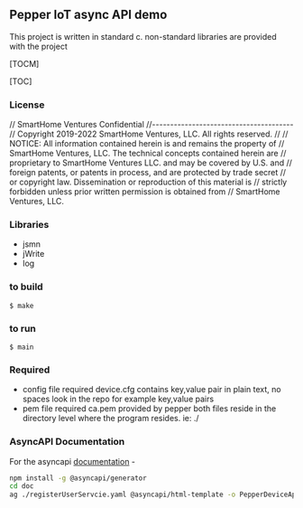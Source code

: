 ## Pepper IoT async API demo
This project is written in standard c. non-standard libraries are provided with the project

[TOCM]

[TOC]


### License
// SmartHome Ventures Confidential
//---------------------------------------
// Copyright 2019-2022 SmartHome Ventures, LLC. All rights reserved.
//
// NOTICE: All information contained herein is and remains the property of
// SmartHome Ventures, LLC. The technical concepts contained herein are
// proprietary to SmartHome Ventures LLC. and may be covered by U.S. and
// foreign patents, or patents in process, and are protected by trade secret
// or copyright law. Dissemination or reproduction of this material is
// strictly forbidden unless prior written permission is obtained from
// SmartHome Ventures, LLC.


### Libraries
- jsmn
- jWrite
- log 

### to build 
`$ make
`
### to run 
`$ main
`

### Required
- config file required 
		device.cfg contains key,value pair in plain text, no spaces
			look in the repo for example key,value pairs
- pem file required 
		ca.pem provided by pepper
both files reside in the directory level where the program resides. ie: ./


### AsyncAPI Documentation 
For the asyncapi [documentation](https://www.asyncapi.com/tools/generator "documentation") -
```bash
npm install -g @asyncapi/generator 
cd doc
ag ./registerUserServcie.yaml @asyncapi/html-template -o PepperDeviceApi --force-write
```




